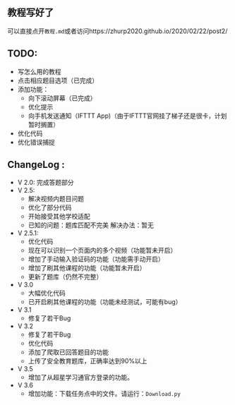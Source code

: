 ## 教程写好了
可以直接点开`教程.md`或者访问https://zhurp2020.github.io/2020/02/22/post2/
## TODO:
+ 写怎么用的教程
+ 点击相应题目选项（已完成）
+ 添加功能：
  + 向下滚动屏幕（已完成）
  + 优化提示
  + 向手机发送通知（IFTTT App)（由于IFTTT官网挂了梯子还是很卡，计划暂时搁置）
+ 优化代码
+ 优化错误捕捉
   

## ChangeLog :
+ V 2.0: 完成答题部分
+ V 2.5: 
  + 解决视频内题目问题
  + 优化了部分代码
  + 开始接受其他学校适配
  + 已知的问题：题库匹配不完美 解决办法：暂无
+ V 2.5.1:
  + 优化代码
  + 现在可以识别一个页面内的多个视频（功能暂未开启）
  + 增加了手动输入验证码的功能（功能需手动开启）
  + 增加了刷其他课程的功能（功能暂未开启）
  + 更新了题库（仍然不完整）
+ V 3.0
  + 大幅优化代码
  + 已开启刷其他课程的功能（功能未经测试，可能有bug） 
+ V 3.1
  + 修复了若干Bug
+ V 3.2
  + 修复了若干Bug
  + 优化代码
  + 添加了爬取已回答题目的功能
  + 上传了安全教育题库，正确率达到90%以上
+ V 3.5
  + 增加了从超星学习通官方登录的功能。
+ V 3.6
  + 增加功能：下载任务点中的文件。请运行：`Download.py`